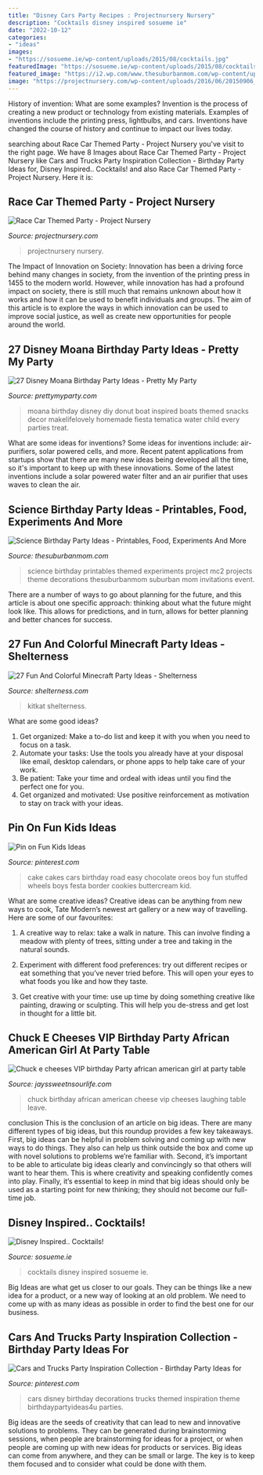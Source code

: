 ```yaml
---
title: "Disney Cars Party Recipes : Projectnursery Nursery"
description: "Cocktails disney inspired sosueme ie"
date: "2022-10-12"
categories:
- "ideas"
images:
- "https://sosueme.ie/wp-content/uploads/2015/08/cocktails.jpg"
featuredImage: "https://sosueme.ie/wp-content/uploads/2015/08/cocktails.jpg"
featured_image: "https://i2.wp.com/www.thesuburbanmom.com/wp-content/uploads/2017/04/Science-Birthday-Party-Ideas.jpg?fit=600%2C905&amp;ssl=1"
image: "https://projectnursery.com/wp-content/uploads/2016/06/20150906_125321-576x1024.jpg"
---
```



History of invention: What are some examples?
Invention is the process of creating a new product or technology from existing materials. Examples of inventions include the printing press, lightbulbs, and cars. Inventions have changed the course of history and continue to impact our lives today.

	

		
searching about Race Car Themed Party - Project Nursery you've visit to the right page. We have 8 Images about Race Car Themed Party - Project Nursery like Cars and Trucks Party Inspiration Collection - Birthday Party Ideas for, Disney Inspired.. Cocktails! and also Race Car Themed Party - Project Nursery. Here it is:
		
    
## Race Car Themed Party - Project Nursery

<img loading=lazy src="https://projectnursery.com/wp-content/uploads/2016/06/20150906_125321-576x1024.jpg" onerror="this.onerror=null;this.src='https://tse4.mm.bing.net/th?id=OIP.ML9905LEDGlMCy3DfR7GkwHaNK&amp;pid=15.1';" alt="Race Car Themed Party - Project Nursery">

_Source: projectnursery.com_

>projectnursery nursery. 

	

The Impact of Innovation on Society:
Innovation has been a driving force behind many changes in society, from the invention of the printing press in 1455 to the modern world. However, while innovation has had a profound impact on society, there is still much that remains unknown about how it works and how it can be used to benefit individuals and groups. The aim of this article is to explore the ways in which innovation can be used to improve social justice, as well as create new opportunities for people around the world.

    
## 27 Disney Moana Birthday Party Ideas - Pretty My Party

<img loading=lazy src="https://www.prettymyparty.com/wp-content/uploads/2017/06/DIY-Moana-boat-Moana-party-food.jpg" onerror="this.onerror=null;this.src='https://tse4.mm.bing.net/th?id=OIP.i1CI6ka6mGmd8x2uU_DkIgHaLG&amp;pid=15.1';" alt="27 Disney Moana Birthday Party Ideas - Pretty My Party">

_Source: prettymyparty.com_

>moana birthday disney diy donut boat inspired boats themed snacks decor makelifelovely homemade fiesta tematica water child every parties treat. 

	

What are some ideas for inventions?
Some ideas for inventions include: air-purifiers, solar powered cells, and more. Recent patent applications from startups show that there are many new ideas being developed all the time, so it's important to keep up with these innovations. Some of the latest inventions include a solar powered water filter and an air purifier that uses waves to clean the air.

    
## Science Birthday Party Ideas - Printables, Food, Experiments And More

<img loading=lazy src="https://i2.wp.com/www.thesuburbanmom.com/wp-content/uploads/2017/04/Science-Birthday-Party-Ideas.jpg?fit=600%2C905&amp;ssl=1" onerror="this.onerror=null;this.src='https://tse4.mm.bing.net/th?id=OIP.Zn5ODsgXpVJBOpzIJjuBhAHaLK&amp;pid=15.1';" alt="Science Birthday Party Ideas - Printables, Food, Experiments And More">

_Source: thesuburbanmom.com_

>science birthday printables themed experiments project mc2 projects theme decorations thesuburbanmom suburban mom invitations event. 

	

There are a number of ways to go about planning for the future, and this article is about one specific approach: thinking about what the future might look like. This allows for predictions, and in turn, allows for better planning and better chances for success.

    
## 27 Fun And Colorful Minecraft Party Ideas - Shelterness

<img loading=lazy src="https://i.shelterness.com/2016/10/21-KitKat-mini-cakes-for-a-Minecraft-party.jpg" onerror="this.onerror=null;this.src='https://tse3.mm.bing.net/th?id=OIP.RSAWPF4xw5h33GNhu3UdBQHaLH&amp;pid=15.1';" alt="27 Fun And Colorful Minecraft Party Ideas - Shelterness">

_Source: shelterness.com_

>kitkat shelterness. 

	

What are some good ideas?
1. Get organized: Make a to-do list and keep it with you when you need to focus on a task.
2. Automate your tasks: Use the tools you already have at your disposal like email, desktop calendars, or phone apps to help take care of your work.
3. Be patient: Take your time and ordeal with ideas until you find the perfect one for you.
4. Get organized and motivated: Use positive reinforcement as motivation to stay on track with your ideas.

    
## Pin On Fun Kids Ideas

<img loading=lazy src="https://i.pinimg.com/736x/f6/57/07/f657074bd0e349604df95e7d4054d386--car-cakes-cake-car.jpg" onerror="this.onerror=null;this.src='https://tse4.mm.bing.net/th?id=OIP.V-CdoRCTp7ADXcx9k-rxPwHaJ3&amp;pid=15.1';" alt="Pin on Fun Kids Ideas">

_Source: pinterest.com_

>cake cakes cars birthday road easy chocolate oreos boy fun stuffed wheels boys festa border cookies buttercream kid. 

	

What are some creative ideas?
Creative ideas can be anything from new ways to cook, Tate Modern’s newest art gallery or a new way of travelling. Here are some of our favourites:
1. A creative way to relax: take a walk in nature. This can involve finding a meadow with plenty of trees, sitting under a tree and taking in the natural sounds.

2. Experiment with different food preferences: try out different recipes or eat something that you’ve never tried before. This will open your eyes to what foods you like and how they taste.

3. Get creative with your time: use up time by doing something creative like painting, drawing or sculpting. This will help you de-stress and get lost in thought for a little bit.

    
## Chuck E Cheeses VIP Birthday Party African American Girl At Party Table

<img loading=lazy src="https://www.jayssweetnsourlife.com/wp-content/uploads/2018/04/Chuck-e-cheeses-VIP-birthday-Party-african-american-girl-at-party-table-laughing-with-Chuck-E-700x978.jpg" onerror="this.onerror=null;this.src='https://tse4.mm.bing.net/th?id=OIP.q4VpSrG9MHSMcAK_sd6kVwHaKW&amp;pid=15.1';" alt="Chuck e cheeses VIP birthday Party african american girl at party table">

_Source: jayssweetnsourlife.com_

>chuck birthday african american cheese vip cheeses laughing table leave. 

	

conclusion
This is the conclusion of an article on big ideas. 
There are many different types of big ideas, but this roundup provides a few key takeaways. First, big ideas can be helpful in problem solving and coming up with new ways to do things. They also can help us think outside the box and come up with novel solutions to problems we’re familiar with. 
 Second, it’s important to be able to articulate big ideas clearly and convincingly so that others will want to hear them. This is where creativity and speaking confidently comes into play. Finally, it’s essential to keep in mind that big ideas should only be used as a starting point for new thinking; they should not become our full-time job.

    
## Disney Inspired.. Cocktails!

<img loading=lazy src="https://sosueme.ie/wp-content/uploads/2015/08/cocktails.jpg" onerror="this.onerror=null;this.src='https://tse3.mm.bing.net/th?id=OIP.UVsZeCbae3DH3Y1frbiokQHaE2&amp;pid=15.1';" alt="Disney Inspired.. Cocktails!">

_Source: sosueme.ie_

>cocktails disney inspired sosueme ie. 

	

Big Ideas are what get us closer to our goals. They can be things like a new idea for a product, or a new way of looking at an old problem. We need to come up with as many ideas as possible in order to find the best one for our business.

    
## Cars And Trucks Party Inspiration Collection - Birthday Party Ideas For

<img loading=lazy src="https://i.pinimg.com/736x/f9/f6/80/f9f680b96a9ab6846290ddb462a2159f.jpg" onerror="this.onerror=null;this.src='https://tse2.mm.bing.net/th?id=OIP.HyyUGw6-VDZGIuYqqTMSTgHaLZ&amp;pid=15.1';" alt="Cars and Trucks Party Inspiration Collection - Birthday Party Ideas for">

_Source: pinterest.com_

>cars disney birthday decorations trucks themed inspiration theme birthdaypartyideas4u parties. 

	

Big ideas are the seeds of creativity that can lead to new and innovative solutions to problems. They can be generated during brainstorming sessions, when people are brainstorming for ideas for a project, or when people are coming up with new ideas for products or services. Big ideas can come from anywhere, and they can be small or large. The key is to keep them focused and to consider what could be done with them.

